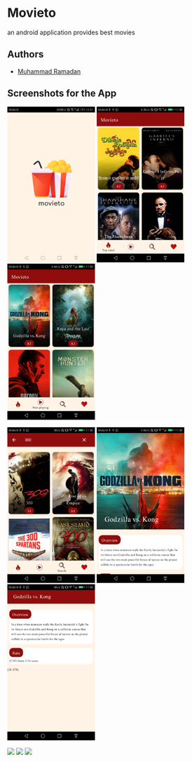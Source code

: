 # Movieto
an android application provides best movies

## Authors

* [Muhammad Ramadan](https://www.linkedin.com/in/m7mdramadandx/)

## Screenshots for the App

<img src="screenshot/0.jpeg" width=200> <img src="screenshot/1.png" width=200> <img src="screenshot/2.png" width=200>

<img src="screenshot/3.png" width=200> <img src="screenshot/4.png" width=200> <img src="screenshot/5.png" width=200>

<img src="screenshot/6.png" width=200> <img src="screenshot/7.png" width=200> <img src="screenshot/8.png" width=200>
